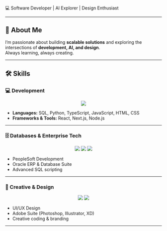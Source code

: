  
💻 Software Developer | AI Explorer | Design Enthusiast 

---

## 🚀 About Me  
I’m passionate about building **scalable solutions** and exploring the intersections of **development, AI, and design**.  
Always learning, always creating.  

---

## 🛠️ Skills  

### 💻 Development  
<p align="center">
  <img src="https://skillicons.dev/icons?i=python,ts,js,html,css,java" />
</p>

- **Languages:** SQL, Python, TypeScript, JavaScript, HTML, CSS  
- **Frameworks & Tools:** React, Next.js, Node.js  

---

### 🗄️ Databases & Enterprise Tech  
<p align="center">
  <img src="https://img.shields.io/badge/Oracle-F80000?style=for-the-badge&logo=oracle&logoColor=white" />
  <img src="https://img.shields.io/badge/PeopleSoft-003B57?style=for-the-badge&logo=ibm&logoColor=white" />
  <img src="https://img.shields.io/badge/SQL-336791?style=for-the-badge&logo=postgresql&logoColor=white" />
</p>

- PeopleSoft Development  
- Oracle ERP & Database Suite  
- Advanced SQL scripting  

---

### 🎨 Creative & Design  
<p align="center">
  <img src="https://skillicons.dev/icons?i=figma" />
  <img src="https://img.shields.io/badge/Adobe%20Creative%20Cloud-DA1F26?style=for-the-badge&logo=adobecreativecloud&logoColor=white" />
</p>

- UI/UX Design  
- Adobe Suite (Photoshop, Illustrator, XD)  
- Creative coding & branding  

---


